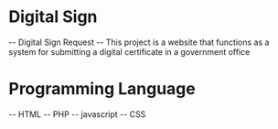 # Digital Sign
 -- Digital Sign Request
 -- This project is a website that functions as a system for submitting a digital certificate in a government office

# Programming Language
 -- HTML
 -- PHP
 -- javascript
 -- CSS
